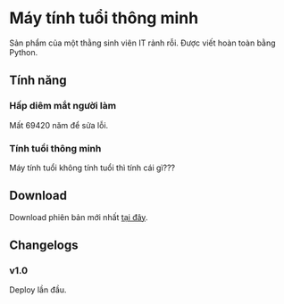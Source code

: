 ﻿# Máy tính tuổi thông minh
 Sản phẩm của một thằng sinh viên IT rảnh rỗi.
 Được viết hoàn toàn bằng Python.
 
 ## Tính năng
 ### Hấp diêm mắt người làm
 Mất 69420 năm để sửa lỗi.
 
 ### Tính tuổi thông minh
 Máy tính tuổi không tính tuổi thì tính cái gì???
 
 ## Download
 Download phiên bản mới nhất [tại đây](https://github.com/tuk3kCS/SmartAgeCalculator/releases/latest).
 
 ## Changelogs
 ### v1.0
 Deploy lần đầu.

